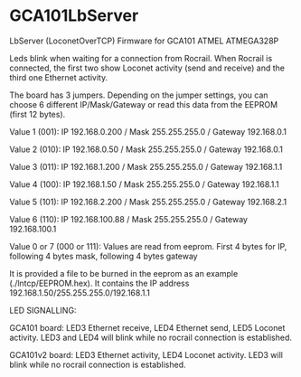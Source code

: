 # GCA101LbServer
LbServer (LoconetOverTCP) Firmware for GCA101 ATMEL ATMEGA328P

Leds blink when waiting for a connection from Rocrail. When Rocrail is connected, the first two show Loconet activity (send and receive) and the third one Ethernet activity.

The board has 3 jumpers. Depending on the jumper settings, you can choose 6 different IP/Mask/Gateway or read this data from the EEPROM (first 12 bytes).

Value 1 (001): IP 192.168.0.200 / Mask 255.255.255.0 / Gateway 192.168.0.1

Value 2 (010): IP 192.168.0.50 / Mask 255.255.255.0 / Gateway 192.168.0.1

Value 3 (011): IP 192.168.1.200 / Mask 255.255.255.0 / Gateway 192.168.1.1

Value 4 (100): IP 192.168.1.50 / Mask 255.255.255.0 / Gateway 192.168.1.1

Value 5 (101): IP 192.168.2.200 / Mask 255.255.255.0 / Gateway 192.168.2.1

Value 6 (110): IP 192.168.100.88 / Mask 255.255.255.0 / Gateway 192.168.100.1

Value 0 or 7 (000 or 111): Values are read from eeprom. First 4 bytes for IP, following 4 bytes mask, following 4 bytes gateway

It is provided a file to be burned in the eeprom as an example (./lntcp/EEPROM.hex). It contains the IP address 192.168.1.50/255.255.255.0/192.168.1.1

LED SIGNALLING:

GCA101 board: LED3 Ethernet receive, LED4 Ethernet send, LED5 Loconet activity. LED3 and LED4 will blink while no rocrail connection is established.

GCA101v2 board: LED3 Ethernet activity, LED4 Loconet activity. LED3 will blink while no rocrail connection is established.
